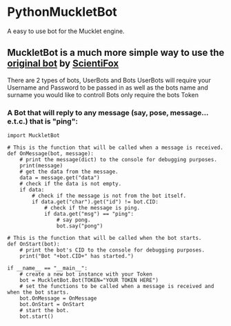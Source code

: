 # PythonMuckletBot
A easy to use bot for the Mucklet engine.


## MuckletBot is a much more simple way to use the [original bot](https://github.com/ScientiFox/mucklet-bot-python) by [ScientiFox](https://github.com/ScientiFox)

There are 2 types of bots, UserBots and Bots
UserBots will require your Username and Password to be passed in as well as the bots name and surname you would like to controll
Bots only require the bots Token

### A Bot that will reply to any message (say, pose, message... e.t.c.) that is "ping":
```python3
import MuckletBot

# This is the function that will be called when a message is received.
def OnMessage(bot, message):
    # print the message(dict) to the console for debugging purposes.
    print(message)
    # get the data from the message.
    data = message.get("data")
    # check if the data is not empty.
    if data:
        # check if the message is not from the bot itself.
        if data.get("char").get("id") != bot.CID:
            # check if the message is ping.
            if data.get("msg") == "ping":
                # say pong.
                bot.say("pong")

# This is the function that will be called when the bot starts.
def OnStart(bot):
    # print the bot's CID to the console for debugging purposes.
    print("Bot "+bot.CID+" has started.")

if __name__ == "__main__":
    # create a new bot instance with your Token
    bot = MuckletBot.Bot(TOKEN="YOUR TOKEN HERE")
    # set the functions to be called when a message is received and when the bot starts.
    bot.OnMessage = OnMessage
    bot.OnStart = OnStart
    # start the bot.
    bot.start()
```
